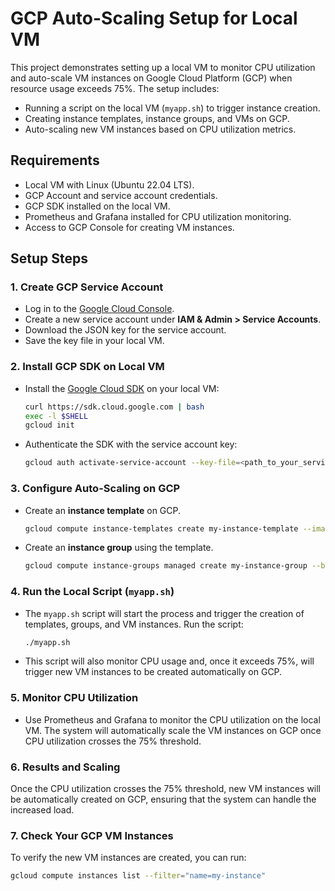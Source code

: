 # GCP Auto-Scaling Setup for Local VM

This project demonstrates setting up a local VM to monitor CPU utilization and auto-scale VM instances on Google Cloud Platform (GCP) when resource usage exceeds 75%. The setup includes:

- Running a script on the local VM (`myapp.sh`) to trigger instance creation.
- Creating instance templates, instance groups, and VMs on GCP.
- Auto-scaling new VM instances based on CPU utilization metrics.

## Requirements

- Local VM with Linux (Ubuntu 22.04 LTS).
- GCP Account and service account credentials.
- GCP SDK installed on the local VM.
- Prometheus and Grafana installed for CPU utilization monitoring.
- Access to GCP Console for creating VM instances.

## Setup Steps

### 1. **Create GCP Service Account**

- Log in to the [Google Cloud Console](https://console.cloud.google.com/).
- Create a new service account under **IAM & Admin > Service Accounts**.
- Download the JSON key for the service account.
- Save the key file in your local VM.

### 2. **Install GCP SDK on Local VM**

- Install the [Google Cloud SDK](https://cloud.google.com/sdk/docs/install) on your local VM:

    ```bash
    curl https://sdk.cloud.google.com | bash
    exec -l $SHELL
    gcloud init
    ```

- Authenticate the SDK with the service account key:

    ```bash
    gcloud auth activate-service-account --key-file=<path_to_your_service_account_key>.json
    ```

### 3. **Configure Auto-Scaling on GCP**

- Create an **instance template** on GCP.
    ```bash
    gcloud compute instance-templates create my-instance-template --image-family=ubuntu-2204-lts --image-project=ubuntu-os-cloud --machine-type=n1-standard-1
    ```

- Create an **instance group** using the template.
    ```bash
    gcloud compute instance-groups managed create my-instance-group --base-instance-name my-instance --size 1 --template my-instance-template --zone us-central1-a
    ```

### 4. **Run the Local Script (`myapp.sh`)**

- The `myapp.sh` script will start the process and trigger the creation of templates, groups, and VM instances. Run the script:

    ```bash
    ./myapp.sh
    ```

- This script will also monitor CPU usage and, once it exceeds 75%, will trigger new VM instances to be created automatically on GCP.

### 5. **Monitor CPU Utilization**

- Use Prometheus and Grafana to monitor the CPU utilization on the local VM. The system will automatically scale the VM instances on GCP once CPU utilization crosses the 75% threshold.

### 6. **Results and Scaling**

Once the CPU utilization crosses the 75% threshold, new VM instances will be automatically created on GCP, ensuring that the system can handle the increased load.

### 7. **Check Your GCP VM Instances**

To verify the new VM instances are created, you can run:

```bash
gcloud compute instances list --filter="name=my-instance"
